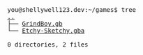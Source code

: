 <pre>
you@shellywell123.dev:~/games$ tree
<a href="https://shellywell123.dev">..</a>
├── <a href="https://shellywell123.github.io/Grind-Boy/build/web/index.html">GrindBoy.gb</a>
└── <a href="https://shellywell123.github.io/gbajs/">Etchy-Sketchy.gba</a>

0 directories, 2 files
</pre>